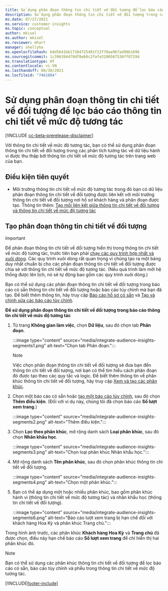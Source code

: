 ```yaml
---
title: Sử dụng phân đoạn thông tin chi tiết về đối tượng để lọc báo cáo thông tin chi tiết về mức độ tương tác
description: Sử dụng phân đoạn thông tin chi tiết về đối tượng trong các phân tích tương tác về dữ liệu hành vi được thu thập bởi thông tin chi tiết về mức độ tương tác trên trang web của khách hàng.
ms.date: 07/27/2021
ms.service: customer-insights
ms.topic: conceptual
author: mkisel
ms.author: mkisel
ms.reviewer: mhart
manager: shellyha
ms.openlocfilehash: bdd5641bb17384725491f22f70ae967ad90b1696
ms.sourcegitcommit: 1c396394470df8e68c2fafe3106567536ff87194
ms.translationtype: HT
ms.contentlocale: vi-VN
ms.lasthandoff: 08/30/2021
ms.locfileid: "7461084"
---
```

# <a name="use-audience-insights-segments-to-filter-engagement-insights-reports"></a>Sử dụng phân đoạn thông tin chi tiết về đối tượng để lọc báo cáo thông tin chi tiết về mức độ tương tác

[!INCLUDE [cc-beta-prerelease-disclaimer](includes/cc-beta-prerelease-disclaimer.md)]

Với thông tin chi tiết về mức độ tương tác, bạn có thể sử dụng phân đoạn thông tin chi tiết về đối tượng trong các phân tích tương tác về dữ liệu hành vi được thu thập bởi thông tin chi tiết về mức độ tương tác trên trang web của bạn.

## <a name="prerequisite"></a>Điều kiện tiên quyết

- Môi trường thông tin chi tiết về mức độ tương tác trong đó bạn có dữ liệu phân đoạn thông tin chi tiết về đối tượng được liên kết với môi trường thông tin chi tiết về đối tượng nơi hồ sơ khách hàng và phân đoạn được tạo. Thông tin thêm: [Tạo mối liên kết giữa thông tin chi tiết về đối tượng và thông tin chi tiết về mức độ tương tác](integrate-audience-insights-engagement-insights.md)

## <a name="create-audience-insights-segments"></a>Tạo phân đoạn thông tin chi tiết về đối tượng 

> [!IMPORTANT]
> Để phân đoạn thông tin chi tiết về đối tượng hiển thị trong thông tin chi tiết về mức độ tương tác, trước tiên bạn phải [chạy các quy trình hợp nhất và xuôi dòng](../audience-insights/merge-entities.md). Các quy trình xuôi dòng rất quan trọng vì chúng tạo ra một bảng duy nhất chuẩn bị cho các phân đoạn thông tin chi tiết về đối tượng được chia sẻ với thông tin chi tiết về mức độ tương tác. (Nếu quá trình làm mới hệ thống được lên lịch, nó sẽ tự động bao gồm các quy trình xuôi dòng.)

Bạn có thể sử dụng các phân đoạn thông tin chi tiết về đối tượng trong báo cáo có sẵn thông tin chi tiết về đối tượng hoặc báo cáo tùy chỉnh mà bạn đã tạo. Để biết thêm thông tin, hãy truy cập [Báo cáo hồ sơ có sẵn](profile-reports.md) và [Tạo và chỉnh sửa các báo cáo tùy chỉnh](custom-reports.md).

**Để sử dụng phân đoạn thông tin chi tiết về đối tượng trong báo cáo thông tin chi tiết về mức độ tương tác**

1. Từ trang **Không gian làm việc**, chọn **Dữ liệu**, sau đó chọn tab **Phân đoạn**.

    :::image type="content" source="media/integrate-audience-insights-segments1.png" alt-text="Chọn tab Phân đoạn.":::

   >[!NOTE]
   > Việc chọn phân đoạn thông tin chi tiết về đối tượng sẽ đưa bạn đến thông tin chi tiết về đối tượng, nơi bạn có thể tìm hiểu cách phân đoạn đó được tạo theo các quy tắc và logic. Để biết thêm thông tin về phân khúc thông tin chi tiết về đối tượng, hãy truy cập [Xem và tạo các phân khúc](../audience-insights/segments.md).

2. Chọn một báo cáo có sẵn hoặc [tạo một báo cáo tùy chỉnh](custom-reports.md), sau đó chọn **Thêm điều kiện**. (Đối với ví dụ này, chúng tôi đã chọn báo cáo **Số lượt xem trang**.)

    :::image type="content" source="media/integrate-audience-insights-segments2.png" alt-text="Thêm điều kiện.":::

3. Chọn **Lọc theo phân khúc**, mở rộng danh sách **Loại phân khúc**, sau đó chọn **Nhân khẩu học**.

    :::image type="content" source="media/integrate-audience-insights-segments3.png" alt-text="Chọn loại phân khúc Nhân khẩu học.":::

4. Mở rộng danh sách **Tên phân khúc**, sau đó chọn phân khúc thông tin chi tiết về đối tượng.

    :::image type="content" source="media/integrate-audience-insights-segments4.png" alt-text="Chọn một phân khúc.":::

5. Bạn có thể áp dụng một hoặc nhiều phân khúc, bao gồm phân khúc hành vi (thông tin chi tiết về mức độ tương tác) và nhân khẩu học (thông tin chi tiết về đối tượng). 

    :::image type="content" source="media/integrate-audience-insights-segments6.png" alt-text="Báo cáo lượt xem trang bị hạn chế đối với khách hàng Hoa Kỳ và phân khúc Trang chủ.":::

Trong hình ảnh trước, các phân khúc **Khách hàng Hoa Kỳ** và **Trang chủ** đã được chọn, điều này hạn chế báo cáo **Số lượt xem trang** để chỉ hiển thị hai phân khúc đó. 


>[!NOTE]
> Bạn có thể sử dụng các phân khúc thông tin chi tiết về đối tượng để lọc báo cáo có sẵn, báo cáo tùy chỉnh và phễu trong thông tin chi tiết về mức độ tương tác. 


[!INCLUDE[footer-include](../includes/footer-banner.md)]